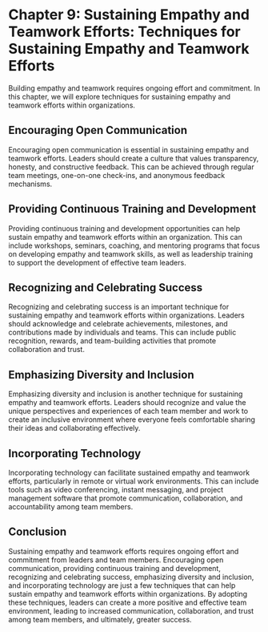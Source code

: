 Chapter 9: Sustaining Empathy and Teamwork Efforts: Techniques for Sustaining Empathy and Teamwork Efforts
==========================================================================================================

Building empathy and teamwork requires ongoing effort and commitment. In this chapter, we will explore techniques for sustaining empathy and teamwork efforts within organizations.

Encouraging Open Communication
------------------------------

Encouraging open communication is essential in sustaining empathy and teamwork efforts. Leaders should create a culture that values transparency, honesty, and constructive feedback. This can be achieved through regular team meetings, one-on-one check-ins, and anonymous feedback mechanisms.

Providing Continuous Training and Development
---------------------------------------------

Providing continuous training and development opportunities can help sustain empathy and teamwork efforts within an organization. This can include workshops, seminars, coaching, and mentoring programs that focus on developing empathy and teamwork skills, as well as leadership training to support the development of effective team leaders.

Recognizing and Celebrating Success
-----------------------------------

Recognizing and celebrating success is an important technique for sustaining empathy and teamwork efforts within organizations. Leaders should acknowledge and celebrate achievements, milestones, and contributions made by individuals and teams. This can include public recognition, rewards, and team-building activities that promote collaboration and trust.

Emphasizing Diversity and Inclusion
-----------------------------------

Emphasizing diversity and inclusion is another technique for sustaining empathy and teamwork efforts. Leaders should recognize and value the unique perspectives and experiences of each team member and work to create an inclusive environment where everyone feels comfortable sharing their ideas and collaborating effectively.

Incorporating Technology
------------------------

Incorporating technology can facilitate sustained empathy and teamwork efforts, particularly in remote or virtual work environments. This can include tools such as video conferencing, instant messaging, and project management software that promote communication, collaboration, and accountability among team members.

Conclusion
----------

Sustaining empathy and teamwork efforts requires ongoing effort and commitment from leaders and team members. Encouraging open communication, providing continuous training and development, recognizing and celebrating success, emphasizing diversity and inclusion, and incorporating technology are just a few techniques that can help sustain empathy and teamwork efforts within organizations. By adopting these techniques, leaders can create a more positive and effective team environment, leading to increased communication, collaboration, and trust among team members, and ultimately, greater success.


